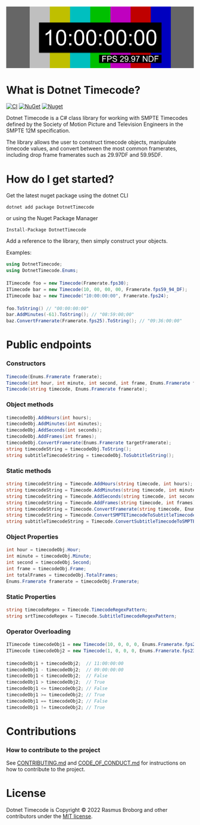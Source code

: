 ![Image of a non drop frame timecode.](https://github.com/RasmusBroborg/DotnetTimecode/blob/main/assets/DotnetTimecode_asset_2997NDF.png)

# What is Dotnet Timecode?

[![CI](https://github.com/RasmusBroborg/DotnetTimecode/actions/workflows/ci.yml/badge.svg)](https://github.com/RasmusBroborg/DotnetTimecode/actions/workflows/ci.yml)
[![NuGet](https://img.shields.io/nuget/v/DotnetTimecode.svg)](https://www.nuget.org/packages/DotnetTimecode/)
[![Nuget](https://img.shields.io/nuget/dt/DotnetTimecode.svg)](https://nuget.org/packages/DotnetTimecode)

Dotnet Timecode is a C# class library for working with SMPTE Timecodes defined by the Society of Motion Picture and Television Engineers in the SMPTE 12M specification.

The library allows the user to construct timecode objects, manipulate timecode values, and convert between the most common framerates, including drop frame framerates such as 29.97DF and 59.95DF.

# How do I get started?

Get the latest nuget package using the dotnet CLI

```
dotnet add package DotnetTimecode
```

or using the Nuget Package Manager

```
Install-Package DotnetTimecode
```

Add a reference to the library, then simply construct your objects.

Examples:

```csharp
using DotnetTimecode;
using DotnetTimecode.Enums;

ITimecode foo = new Timecode(Framerate.fps30);
ITimecode bar = new Timecode(10, 00, 00, 00, Framerate.fps59_94_DF);
ITimecode baz = new Timecode("10:00:00:00", Framerate.fps24);

foo.ToString() // "00:00:00:00"
bar.AddMinutes(-61).ToString(); // "08:59:00;00"
baz.ConvertFramerate(Framerate.fps25).ToString(); // "09:36:00:00"
```

# Public endpoints

### Constructors

```csharp
Timecode(Enums.Framerate framerate);
Timecode(int hour, int minute, int second, int frame, Enums.Framerate framerate);
Timecode(string timecode, Enums.Framerate framerate);
```

### Object methods

```csharp
timecodeObj.AddHours(int hours);
timecodeObj.AddMinutes(int minutes);
timecodeObj.AddSeconds(int seconds);
timecodeObj.AddFrames(int frames);
timecodeObj.ConvertFramerate(Enums.Framerate targetFramerate);
string timecodeString = timecodeObj.ToString();
string subtitleTimecodeString = timecodeObj.ToSubtitleString();
```

### Static methods

```csharp
string timecodeString = Timecode.AddHours(string timecode, int hours);
string timecodeString = Timecode.AddMinutes(string timecode, int minutes);
string timecodeString = Timecode.AddSeconds(string timecode, int seconds);
string timecodeString = Timecode.AddFrames(string timecode, int frames);
string timecodeString = Timecode.ConvertFramerate(string timecode, Enums.Framerate originalFramerate, Enums.Framerate targetFramerate);
string timecodeString = Timecode.ConvertSMPTETimecodeToSubtitleTimecode(string srtTimecode, Enums.Framerate framerate);
string subtitleTimecodeString = Timecode.ConvertSubtitleTimecodeToSMPTETimecode(string timecode, Enums.Framerate framerate);
```

### Object Properties

```csharp
int hour = timecodeObj.Hour;
int minute = timecodeObj.Minute;
int second = timecodeObj.Second;
int frame = timecodeObj.Frame;
int totalFrames = timecodeObj.TotalFrames;
Enums.Framerate framerate = timecodeObj.Framerate;
```

### Static Properties

```csharp
string timecodeRegex = Timecode.TimecodeRegexPattern;
string srtTimecodeRegex = Timecode.SubtitleTimecodeRegexPattern;
```

### Operator Overloading

```csharp
ITimecode timecodeObj1 = new Timecode(10, 0, 0, 0, Enums.Framerate.fps23_976); // 10:00:00:00
ITimecode timecodeObj2 = new Timecode(1, 0, 0, 0, Enums.Framerate.fps23_976); // 01:00:00:00

timecodeObj1 + timecodeObj2;  // 11:00:00:00
timecodeObj1 - timecodeObj2;  // 09:00:00:00
timecodeObj1 < timecodeObj2;  // False
timecodeObj1 > timecodeObj2;  // True
timecodeObj1 <= timecodeObj2; // False
timecodeObj1 >= timecodeObj2; // True
timecodeObj1 == timecodeObj2; // False
timecodeObj1 != timecodeObj2; // True
```

# Contributions

### How to contribute to the project

See [CONTRIBUTING.md](https://github.com/RasmusBroborg/DotnetTimecode/blob/master/CONTRIBUTING.md) and [CODE_OF_CONDUCT.md](https://github.com/RasmusBroborg/DotnetTimecode/blob/master/CODE_OF_CONDUCT.md) for instructions on how to contribute to the project.

# License

Dotnet Timecode is Copyright &copy; 2022 Rasmus Broborg and other contributors under the [MIT license](LICENSE.txt).
